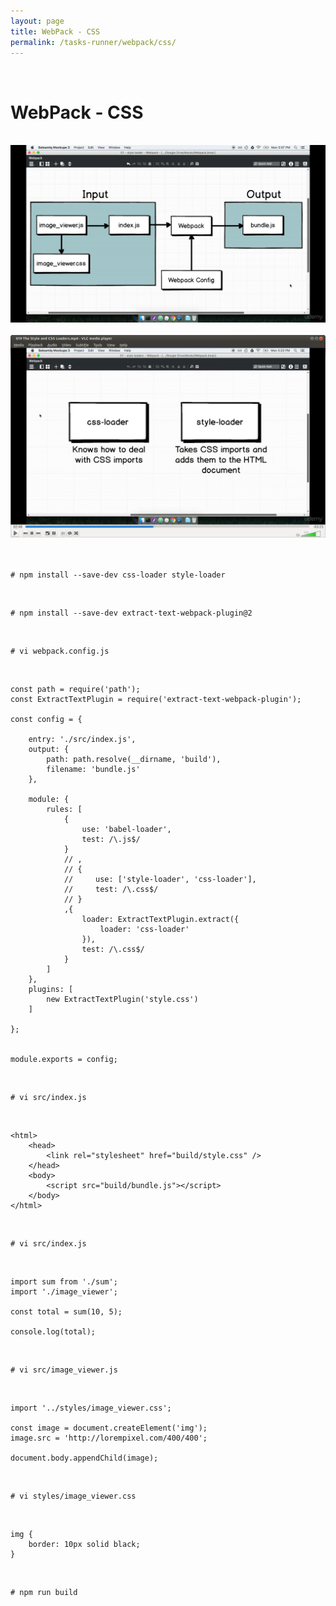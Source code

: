 ```yaml
---
layout: page
title: WebPack - CSS
permalink: /tasks-runner/webpack/css/
---
```


<br/>

# WebPack - CSS

<br/>

<div align="center">
    <img src="/img/webpack/css-01.png" alt="css webpack">
</div>

<br/>

<div align="center">
    <img src="/img/webpack/css-02.png" alt="css webpack">
</div>

<br/>

<br/>

    # npm install --save-dev css-loader style-loader

<br/>

    # npm install --save-dev extract-text-webpack-plugin@2

<br/>

    # vi webpack.config.js

<br/>

    const path = require('path');
    const ExtractTextPlugin = require('extract-text-webpack-plugin');

    const config = {

        entry: './src/index.js',
        output: {
            path: path.resolve(__dirname, 'build'),
            filename: 'bundle.js'
        },

        module: {
            rules: [
                {
                    use: 'babel-loader',
                    test: /\.js$/
                }
                // ,
                // {
                //     use: ['style-loader', 'css-loader'],
                //     test: /\.css$/
                // }
                ,{
                    loader: ExtractTextPlugin.extract({
                        loader: 'css-loader'
                    }),
                    test: /\.css$/
                }
            ]
        },
        plugins: [
            new ExtractTextPlugin('style.css')
        ]

    };


    module.exports = config;

<br/>

    # vi src/index.js

<br/>

    <html>
        <head>
            <link rel="stylesheet" href="build/style.css" />
        </head>
        <body>
            <script src="build/bundle.js"></script>
        </body>
    </html>

<br/>

    # vi src/index.js

<br/>

    import sum from './sum';
    import './image_viewer';

    const total = sum(10, 5);

    console.log(total);

<br/>

    # vi src/image_viewer.js

<br/>

    import '../styles/image_viewer.css';

    const image = document.createElement('img');
    image.src = 'http://lorempixel.com/400/400';

    document.body.appendChild(image);

<br/>

    # vi styles/image_viewer.css

<br/>

    img {
        border: 10px solid black;
    }

<br/>

    # npm run build
